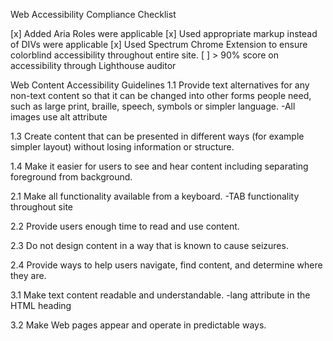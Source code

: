Web Accessibility Compliance Checklist

[x] Added Aria Roles were applicable
[x] Used appropriate markup instead of DIVs were applicable
[x] Used Spectrum Chrome Extension to ensure colorblind accessibility throughout entire site.
[ ] > 90% score on accessibility through Lighthouse auditor 


Web Content Accessibility Guidelines
1.1 Provide text alternatives for any non-text content so that it can be changed into other forms people need, such as large print, braille, speech, symbols or simpler language.
-All images use alt attribute 

1.3 Create content that can be presented in different ways (for example simpler layout) without losing information or structure.

1.4 Make it easier for users to see and hear content including separating foreground from background.

2.1 Make all functionality available from a keyboard.
-TAB functionality throughout site

2.2 Provide users enough time to read and use content.

2.3 Do not design content in a way that is known to cause seizures.

2.4 Provide ways to help users navigate, find content, and determine where they are.

3.1 Make text content readable and understandable.
-lang attribute in the HTML heading

3.2 Make Web pages appear and operate in predictable ways.

